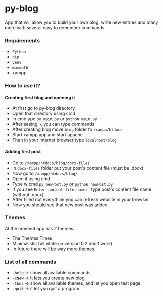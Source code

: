 py-blog
===========

App that will allow you to build your own blog, write new entries and many more with several easy to remember commands.

### Requirements
- `Python`
- `pip`
- `venv`
- `mammoth`
- xampp

### How to use it?
#### Creating first blog and opening it
- At first go to py-blog directory
- Open that directory using cmd
- In cmd ype `py main.py` or `python main.py`
- After seeing ` > `, you can type commands
- After creating blog move `blog` folder to `/xampp/htdocs`
- Start xampp app and start apache
- Then in your internet browser type `localhost/blog`
#### Adding first post
- Go to `/xampp/htdocs/blog/docx-files`
- In `docx-files` folder put your post's content file (must be .docx)
- Now go to `/xampp/htdocs/blog/`
- Open it using cmd
- Type w cmd  `py newPost.py` or `python newPost.py`
- If you see `Enter content file name: ` type post's content file name (without .docx)
- After filled out everythink you can refresh website  in your browser
- Now you should see that new post was added


### Themes
At the moment app has 2 themes:
- The Themes Times
- Minimalistic full white (in version 0.2 don't work)
- In future there will be way more themes.

### List of all commands
- `-help` -> show all avaliable commands
- `-cNew` -> it lets you create new blog
- `-thms` -> show all avaliable themes, and let you open test page
- `-quit` -> it let you quit a program
